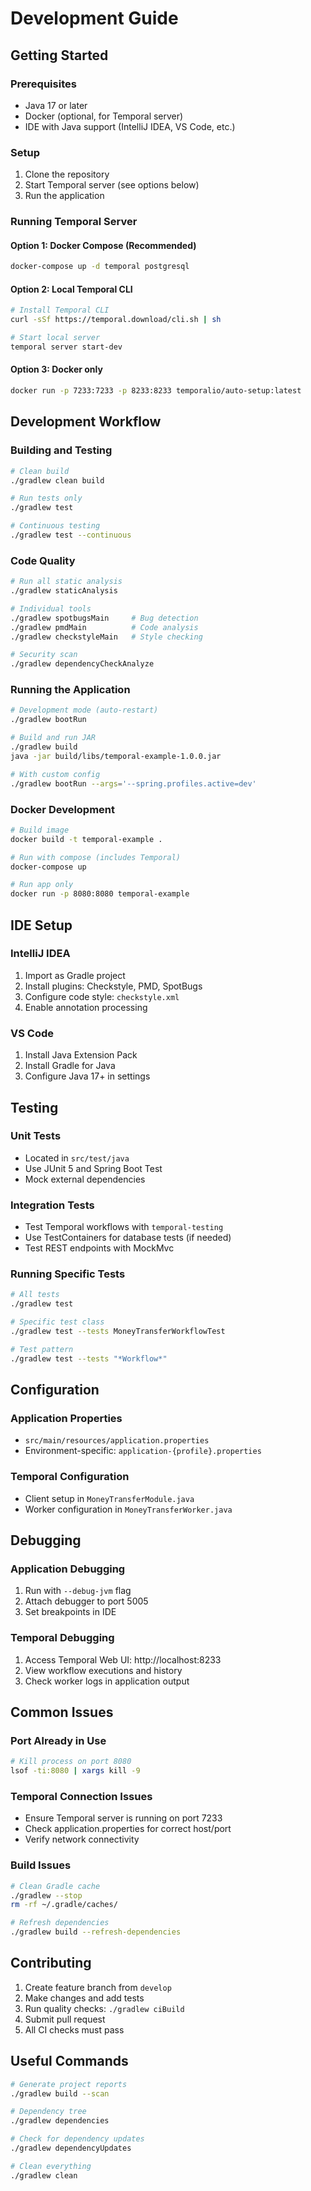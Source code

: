 # Development Guide

## Getting Started

### Prerequisites
- Java 17 or later
- Docker (optional, for Temporal server)
- IDE with Java support (IntelliJ IDEA, VS Code, etc.)

### Setup
1. Clone the repository
2. Start Temporal server (see options below)
3. Run the application

### Running Temporal Server

#### Option 1: Docker Compose (Recommended)
```bash
docker-compose up -d temporal postgresql
```

#### Option 2: Local Temporal CLI
```bash
# Install Temporal CLI
curl -sSf https://temporal.download/cli.sh | sh

# Start local server
temporal server start-dev
```

#### Option 3: Docker only
```bash
docker run -p 7233:7233 -p 8233:8233 temporalio/auto-setup:latest
```

## Development Workflow

### Building and Testing
```bash
# Clean build
./gradlew clean build

# Run tests only
./gradlew test

# Continuous testing
./gradlew test --continuous
```

### Code Quality
```bash
# Run all static analysis
./gradlew staticAnalysis

# Individual tools
./gradlew spotbugsMain     # Bug detection
./gradlew pmdMain          # Code analysis
./gradlew checkstyleMain   # Style checking

# Security scan
./gradlew dependencyCheckAnalyze
```

### Running the Application
```bash
# Development mode (auto-restart)
./gradlew bootRun

# Build and run JAR
./gradlew build
java -jar build/libs/temporal-example-1.0.0.jar

# With custom config
./gradlew bootRun --args='--spring.profiles.active=dev'
```

### Docker Development
```bash
# Build image
docker build -t temporal-example .

# Run with compose (includes Temporal)
docker-compose up

# Run app only
docker run -p 8080:8080 temporal-example
```

## IDE Setup

### IntelliJ IDEA
1. Import as Gradle project
2. Install plugins: Checkstyle, PMD, SpotBugs
3. Configure code style: `checkstyle.xml`
4. Enable annotation processing

### VS Code
1. Install Java Extension Pack
2. Install Gradle for Java
3. Configure Java 17+ in settings

## Testing

### Unit Tests
- Located in `src/test/java`
- Use JUnit 5 and Spring Boot Test
- Mock external dependencies

### Integration Tests
- Test Temporal workflows with `temporal-testing`
- Use TestContainers for database tests (if needed)
- Test REST endpoints with MockMvc

### Running Specific Tests
```bash
# All tests
./gradlew test

# Specific test class
./gradlew test --tests MoneyTransferWorkflowTest

# Test pattern
./gradlew test --tests "*Workflow*"
```

## Configuration

### Application Properties
- `src/main/resources/application.properties`
- Environment-specific: `application-{profile}.properties`

### Temporal Configuration
- Client setup in `MoneyTransferModule.java`
- Worker configuration in `MoneyTransferWorker.java`

## Debugging

### Application Debugging
1. Run with `--debug-jvm` flag
2. Attach debugger to port 5005
3. Set breakpoints in IDE

### Temporal Debugging
1. Access Temporal Web UI: http://localhost:8233
2. View workflow executions and history
3. Check worker logs in application output

## Common Issues

### Port Already in Use
```bash
# Kill process on port 8080
lsof -ti:8080 | xargs kill -9
```

### Temporal Connection Issues
- Ensure Temporal server is running on port 7233
- Check application.properties for correct host/port
- Verify network connectivity

### Build Issues
```bash
# Clean Gradle cache
./gradlew --stop
rm -rf ~/.gradle/caches/

# Refresh dependencies
./gradlew build --refresh-dependencies
```

## Contributing

1. Create feature branch from `develop`
2. Make changes and add tests
3. Run quality checks: `./gradlew ciBuild`
4. Submit pull request
5. All CI checks must pass

## Useful Commands

```bash
# Generate project reports
./gradlew build --scan

# Dependency tree
./gradlew dependencies

# Check for dependency updates
./gradlew dependencyUpdates

# Clean everything
./gradlew clean
```
